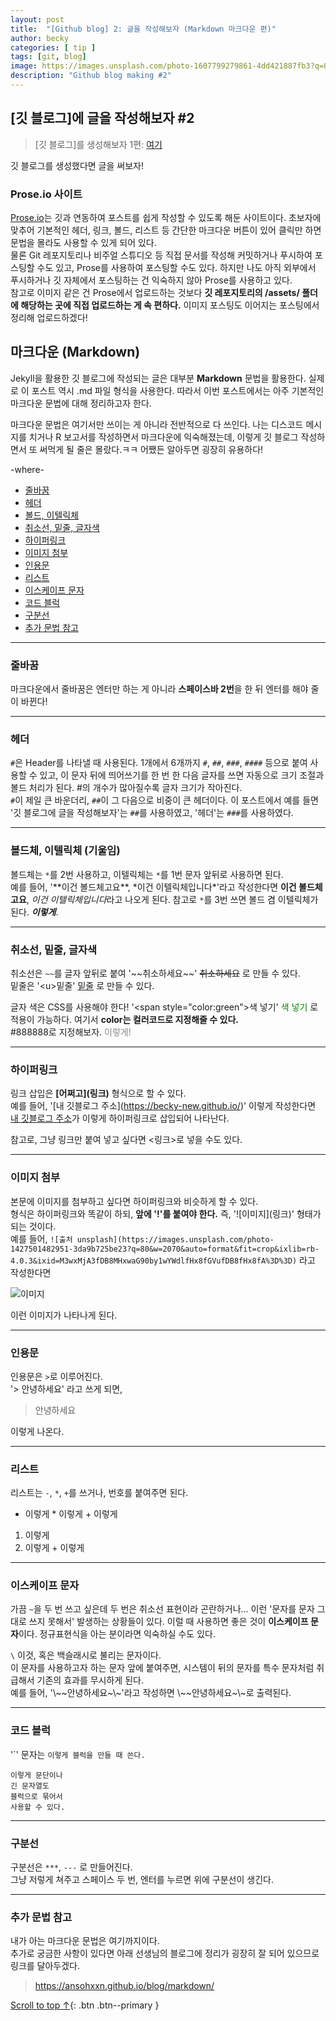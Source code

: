 ```yaml
---
layout: post
title:  "[Github blog] 2: 글을 작성해보자 (Markdown 마크다운 편)"
author: becky
categories: [ tip ]
tags: [git, blog]
image: https://images.unsplash.com/photo-1607799279861-4dd421887fb3?q=80&w=2070&auto=format&fit=crop&ixlib=rb-4.0.3&ixid=M3wxMjA3fDB8MHxwaG90by1wYWdlfHx8fGVufDB8fHx8fA%3D%3D
description: "Github blog making #2"
---
```


## [깃 블로그]에 글을 작성해보자 \#2  

> [깃 블로그]를 생성해보자 1편: [여기](https://becky-new.github.io/making-gitblog1/)  


깃 블로그를 생성했다면 글을 써보자!  



### Prose.io 사이트  

[Prose.io](https://prose.io/)는 깃과 연동하여 포스트를 쉽게 작성할 수 있도록 해둔 사이트이다. 초보자에 맞추어 기본적인 헤더, 링크, 볼드, 리스트 등 간단한 마크다운 버튼이 있어 클릭만 하면 문법을 몰라도 사용할 수 있게 되어 있다.    
물론 Git 레포지토리나 비주얼 스튜디오 등 직접 문서를 작성해 커밋하거나 푸시하여 포스팅할 수도 있고, Prose를 사용하여 포스팅할 수도 있다. 하지만 나도 아직 외부에서 푸시하거나 깃 자체에서 포스팅하는 건 익숙하지 않아 Prose를 사용하고 있다.  
참고로 이미지 같은 건 Prose에서 업로드하는 것보다 **깃 레포지토리의 /assets/ 폴더에 해당하는 곳에 직접 업로드하는 게 속 편하다.** 이미지 포스팅도 이어지는 포스팅에서 정리해 업로드하겠다!  



## 마크다운 (Markdown)  

Jekyll을 활용한 깃 블로그에 작성되는 글은 대부분 **Markdown** 문법을 활용한다. 실제로 이 포스트 역시 .md 파일 형식을 사용한다. 따라서 이번 포스트에서는 아주 기본적인 마크다운 문법에 대해 정리하고자 한다.  

마크다운 문법은 여기서만 쓰이는 게 아니라 전반적으로 다 쓰인다. 나는 디스코드 메시지를 치거나 R 보고서를 작성하면서 마크다운에 익숙해졌는데, 이렇게 깃 블로그 작성하면서 또 써먹게 될 줄은 몰랐다.ㅋㅋ 어쨌든 알아두면 굉장히 유용하다!  

-where-  
- [줄바꿈](###줄바꿈)  
- [헤더](###헤더)  
- [볼드, 이텔릭체](###볼드체-이텔릭체-기울임)  
- [취소선, 밑줄, 글자색](###취소선-밑줄-글자색)  
- [하이퍼링크](###하이퍼링크)  
- [이미지 첨부](###이미지-첨부)  
- [인용문](###인용문)  
- [리스트](###리스트)  
- [이스케이프 문자](###이스케이프-문자)  
- [코드 블럭](###코드-블럭)
- [구분선](###구분선)  
- [추가 문법 참고](###추가-문법-참고)  



---
### 줄바꿈  

마크다운에서 줄바꿈은 엔터만 하는 게 아니라 **스페이스바 2번**을 한 뒤 엔터를 해야 줄이 바뀐다!  


---  
### 헤더  

`#`은 Header를 나타낼 때 사용된다. 1개에서 6개까지 `#`, `##`, `###`, `####` 등으로 붙여 사용할 수 있고, 이 문자 뒤에 띄어쓰기를 한 번 한 다음 글자를 쓰면 자동으로 크기 조절과 볼드 처리가 된다.  \#의 개수가 많아질수록 글자 크기가 작아진다.  
`#`이 제일 큰 바운더리, `##`이 그 다음으로 비중이 큰 헤더이다. 이 포스트에서 예를 들면 '깃 블로그에 글을 작성해보자'는 `##`를 사용하였고, '헤더'는 `###`를 사용하였다.  


---  
### 볼드체, 이텔릭체 (기울임)  

볼드체는 `*`를 2번 사용하고, 이텔릭체는 `*`를 1번 문자 앞뒤로 사용하면 된다.  
예를 들어, '\*\*이건 볼드체고요\*\*, \*이건 이텔릭체입니다*'라고 작성한다면 **이건 볼드체고요**, *이건 이텔릭체입니다*라고 나오게 된다. 참고로 `*`를 3번 쓰면 볼드 겸 이텔릭체가 된다. ***이렇게***.   


---  
### 취소선, 밑줄, 글자색  

취소선은 `~~`를 글자 앞뒤로 붙여 '~\~취소하세요~\~' ~~취소하세요~~ 로 만들 수 있다.  
밑줄은 '\<u>밑줄</u>' <u>밑줄</u> 로 만들 수 있다.  

글자 색은 CSS를 사용해야 한다! '\<span style="color:green">색 넣기</span>' <span style="color:green">색 넣기</span> 로 적용이 가능하다. 여기서 **color는 컬러코드로 지정해줄 수 있다.**   
\#888888로 지정해보자. <span style="color:#888888">이렇게!</span>


---  
### 하이퍼링크  

링크 삽입은 **\[어쩌고](링크)** 형식으로 할 수 있다.  
예를 들어, '\[내 깃블로그 주소](https://becky-new.github.io/)' 이렇게 작성한다면 [내 깃블로그 주소](https://becky-new.github.io/)가 이렇게 하이퍼링크로 삽입되어 나타난다.  

참고로, 그냥 링크만 붙여 넣고 싶다면 <링크>로 넣을 수도 있다.


---  
### 이미지 첨부  

본문에 이미지를 첨부하고 싶다면 하이퍼링크와 비슷하게 할 수 있다.  
형식은 하이퍼링크와 똑같이 하되, **앞에 '!'를 붙여야 한다.** 즉, '!\[이미지](링크)' 형태가 되는 것이다.  
예를 들어, `![출처 unsplash](https://images.unsplash.com/photo-1427501482951-3da9b725be23?q=80&w=2070&auto=format&fit=crop&ixlib=rb-4.0.3&ixid=M3wxMjA3fDB8MHxwaG90by1wYWdlfHx8fGVufDB8fHx8fA%3D%3D)` 라고 작성한다면  

![이미지](https://images.unsplash.com/photo-1427501482951-3da9b725be23?q=80&w=2070&auto=format&fit=crop&ixlib=rb-4.0.3&ixid=M3wxMjA3fDB8MHxwaG90by1wYWdlfHx8fGVufDB8fHx8fA%3D%3D)  

이런 이미지가 나타나게 된다.  


---  
### 인용문  

인용문은 `>`로 이루어진다.  
'\> 안녕하세요' 라고 쓰게 되면,  
> 안녕하세요  

이렇게 나온다.  


---  
### 리스트  

리스트는 `-`, `*`, `+`를 쓰거나, 번호를 붙여주면 된다.  
- 이렇게  * 이렇게  + 이렇게  
1. 이렇게  
2. 이렇게  + 이렇게  


---  
### 이스케이프 문자  

가끔 `~`을 두 번 쓰고 싶은데 두 번은 취소선 표현이라 곤란하거나... 이런 '문자를 문자 그대로 쓰지 못해서' 발생하는 상황들이 있다. 이럴 때 사용하면 좋은 것이 **이스케이프 문자**이다. 정규표현식을 아는 분이라면 익숙하실 수도 있다.  

`\` 이것, 혹은 백슬래시로 불리는 문자이다.  
이 문자를 사용하고자 하는 문자 앞에 붙여주면, 시스템이 뒤의 문자를 특수 문자처럼 취급해서 기존의 효과를 무시하게 된다.  
예를 들어, '\\~\~안녕하세요~\\\~'라고 작성하면 \\~\~안녕하세요~\\\~로 출력된다.  


---  
### 코드 블럭  

'\`' 문자는 `이렇게 블럭을 만들 때 쓴다.`  
```
이렇게 문단이나
긴 문자열도
블럭으로 묶어서 
사용할 수 있다.
```  



---  
### 구분선  

구분선은 `***`, `---` 로 만들어진다.  
그냥 저렇게 쳐주고 스페이스 두 번, 엔터를 누르면 위에 구분선이 생긴다.  


---  
### 추가 문법 참고  

내가 아는 마크다운 문법은 여기까지이다.  
추가로 궁금한 사항이 있다면 아래 선생님의 블로그에 정리가 굉장히 잘 되어 있으므로 링크를 달아두겠다.  

> <https://ansohxxn.github.io/blog/markdown/>  





[Scroll to top ↑](#){: .btn .btn--primary }  


